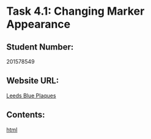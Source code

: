 
# Task 4.1: Changing Marker Appearance

## Student Number: 
201578549

## Website URL: 
[Leeds Blue Plaques](http://web40@dialogplus.leeds.ac.uk/geog5870/web40/Portfolio%20Submission/Task%204.1/multipleMarkers.html)

## Contents: 

[html](https://github.com/kialuna/Task-4.1/blob/main/multipleMarkers.html)

